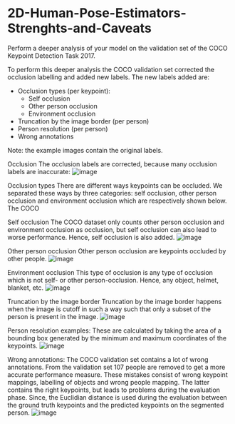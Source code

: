 # 2D-Human-Pose-Estimators-Strenghts-and-Caveats
Perform a deeper analysis of your model on the validation set of the COCO Keypoint Detection Task 2017.

To perform this deeper analysis the COCO validation set corrected the occlusion labelling and added new labels. The new labels added are:
- Occlusion types (per keypoint):
  - Self occlusion
  - Other person occlusion
  - Environment occlusion
- Truncation by the image border (per person)
- Person resolution (per person)
- Wrong annotations

Note: the example images contain the original labels.

Occlusion
The occlusion labels are corrected, because many occlusion labels are inaccurate:
![image](https://user-images.githubusercontent.com/63635825/174550627-655c1f68-94ff-4082-8ecc-f2267b36bfba.png)

Occlusion types
There are different ways keypoints can be occluded. We separated these ways by three categories: self occlusion, other person occlusion and environment occlusion which are respectively shown below. The COCO 

Self occlusion
The COCO dataset only counts other person occlusion and environment occlusion as occlusion, but self occlusion can also lead to worse performance. Hence, self occlusion is also added.
![image](https://user-images.githubusercontent.com/63635825/174558387-f1e69a39-16ba-4eb9-be17-dba44edafa8c.png)

Other person occlusion
Other person occlusion are keypoints occluded by other people.
![image](https://user-images.githubusercontent.com/63635825/174558311-67e49fef-1aeb-4139-9412-f1af515f12cf.png)

Environment occlusion
This type of occlusion is any type of occlusion which is not self- or other person-occlusion. Hence, any object, helmet, blanket, etc.
![image](https://user-images.githubusercontent.com/63635825/174558261-14e30654-bb8b-44c2-9dd1-7d0f996ad867.png)

Truncation by the image border
Truncation by the image border happens when the image is cutoff in such a way such that only a subset of the person is present in the image.
![image](https://user-images.githubusercontent.com/63635825/174556198-6838f68e-d00c-4dc4-8432-adb1065470bb.png)

Person resolution examples:
These are calculated by taking the area of a bounding box generated by the minimum and maximum coordinates of the keypoints.
![image](https://user-images.githubusercontent.com/63635825/174557078-ce219797-2ff4-4cae-85c2-903dc7925292.png)

Wrong annotations:
The COCO validation set contains a lot of wrong annotations. From the validation set 107 people are removed to get a more accurate performance measure. These mistakes consist of wrong keypoint mappings, labelling of objects and wrong people mapping. The latter contains the right keypoints, but leads to problems during the evaluation phase. Since, the Euclidian distance is used during the evaluation between the ground truth keypoints and the predicted keypoints on the segmented person.
![image](https://user-images.githubusercontent.com/63635825/174558124-f4b864c1-a65f-4be0-8b29-6445c80e2085.png)
